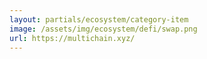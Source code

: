 ```yaml
---
layout: partials/ecosystem/category-item
image: /assets/img/ecosystem/defi/swap.png
url: https://multichain.xyz/
---
```

